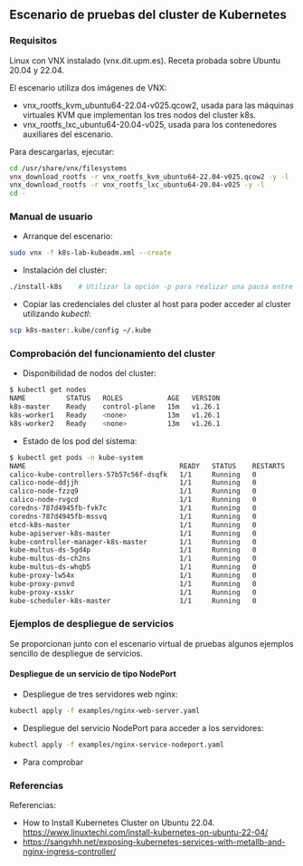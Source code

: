 ## Escenario de pruebas del cluster de Kubernetes

### Requisitos
Linux con VNX instalado (vnx.dit.upm.es). Receta probada sobre Ubuntu 20.04 y 22.04.

El escenario utiliza dos imágenes de VNX:
- vnx_rootfs_kvm_ubuntu64-22.04-v025.qcow2, usada para las máquinas virtuales KVM que implementan los tres nodos del cluster k8s.
- vnx_rootfs_lxc_ubuntu64-20.04-v025, usada para los contenedores auxiliares del escenario. 

Para descargarlas, ejecutar:
```bash
cd /usr/share/vnx/filesystems
vnx_download_rootfs -r vnx_rootfs_kvm_ubuntu64-22.04-v025.qcow2 -y -l
vnx_download_rootfs -r vnx_rootfs_lxc_ubuntu64-20.04-v025 -y -l
cd -
```

### Manual de usuario

- Arranque del escenario:
```bash
sudo vnx -f k8s-lab-kubeadm.xml --create
```
- Instalación del cluster:
```bash
./install-k8s    # Utilizar la opción -p para realizar una pausa entre los distintos pasos de la instalación
```
- Copiar las credenciales del cluster al host para poder acceder al cluster utilizando *kubectl*:
```bash
scp k8s-master:.kube/config ~/.kube
```

### Comprobación del funcionamiento del cluster
- Disponibilidad de nodos del cluster:
```bash
$ kubectl get nodes
NAME          STATUS   ROLES           AGE   VERSION
k8s-master    Ready    control-plane   15m   v1.26.1
k8s-worker1   Ready    <none>          13m   v1.26.1
k8s-worker2   Ready    <none>          13m   v1.26.1
```
- Estado de los pod del sistema:
```bash
$ kubectl get pods -n kube-system
NAME                                      READY   STATUS    RESTARTS   AGE
calico-kube-controllers-57b57c56f-dsqfk   1/1     Running   0          35m
calico-node-ddjjh                         1/1     Running   0          35m
calico-node-fzzq9                         1/1     Running   0          35m
calico-node-rvgcd                         1/1     Running   0          35m
coredns-787d4945fb-fvk7c                  1/1     Running   0          37m
coredns-787d4945fb-mssvq                  1/1     Running   0          37m
etcd-k8s-master                           1/1     Running   0          37m
kube-apiserver-k8s-master                 1/1     Running   0          37m
kube-controller-manager-k8s-master        1/1     Running   0          37m
kube-multus-ds-5gd4p                      1/1     Running   0          34m
kube-multus-ds-ch2ns                      1/1     Running   0          34m
kube-multus-ds-whqb5                      1/1     Running   0          34m
kube-proxy-lw54x                          1/1     Running   0          37m
kube-proxy-pvnvd                          1/1     Running   0          35m
kube-proxy-xsskr                          1/1     Running   0          36m
kube-scheduler-k8s-master                 1/1     Running   0          37m
```
### Ejemplos de despliegue de servicios
Se proporcionan junto con el escenario virtual de pruebas algunos ejemplos sencillo de despliegue de servicios. 

#### Despliegue de un servicio de tipo NodePort

- Despliegue de tres servidores web nginx: 
```bash
kubectl apply -f examples/nginx-web-server.yaml 
```
- Despliegue del servicio NodePort para acceder a los servidores:
```bash
kubectl apply -f examples/nginx-service-nodeport.yaml
```
- Para comprobar 

### Referencias

Referencias:
- How to Install Kubernetes Cluster on Ubuntu 22.04. https://www.linuxtechi.com/install-kubernetes-on-ubuntu-22-04/
- https://sangvhh.net/exposing-kubernetes-services-with-metallb-and-nginx-ingress-controller/

